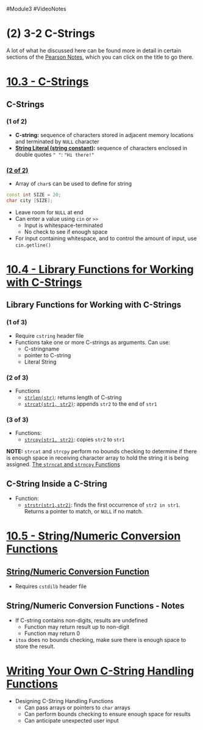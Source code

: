 #Module3 #VideoNotes 
# (2) 3-2 C-Strings
A lot of what he discussed here can be found more in detail in certain sections of the [Pearson Notes](../Pearson%20Notes), which you can click on the title to go there.
# [10.3 - C-Strings](../Pearson%20Notes/10.3%20-%20C-Strings.md)
## C-Strings
### (1 of 2)
- **C-string:** sequence of characters stored in adjacent memory locations and terminated by `NULL` character
- **[String Literal (string constant)](../Pearson%20Notes/10.3%20-%20C-Strings.md/#More-about-String-Literals):** sequence of characters enclosed in double quotes `" "`: `"Hi there!"`
### [(2 of 2)](../Pearson%20Notes/10.3%20-%20C-Strings.md#C-Strings-Stored-in-Arrays)
- Array of `char`s can be used to define for string
```c++
const int SIZE = 20;
char city [SIZE];
```
- Leave room for `NULL` at end
- Can enter a value using `cin` or `>>`
	- Input is whitespace-terminated
	- No check to see if enough space
- For input containing whitespace, and to control the amount of input, use `cin.getline()`

# [10.4 - Library Functions for Working with C-Strings](../Pearson%20Notes/10.4%20-%20Library%20Functions%20for%20Working%20with%20C-Strings.md)
## Library Functions for Working with C-Strings
### (1 of 3)
- Require `cstring` header file
- Functions take one or more C-strings as arguments. Can use:
	- C-stringname
	- pointer to C-string
	- Literal String
### (2 of 3)
- Functions
	- [`strlen(str)`](../Pearson%20Notes/10.4%20-%20Library%20Functions%20for%20Working%20with%20C-Strings.md#The-strlen-Function): returns length of C-string
	- [ `strcat(str1, str2)`](../Pearson%20Notes/10.4%20-%20Library%20Functions%20for%20Working%20with%20C-Strings.md#The-strcat-Function): appends `str2` to the end of `str1`
### (3 of 3)
- Functions:
	- [`strcpy(str1, str2)`](../Pearson%20Notes/10.4%20-%20Library%20Functions%20for%20Working%20with%20C-Strings.md#The-strcpy-Function): copies `str2` to `str1`

**NOTE:** `strcat` and `strcpy` perform no bounds checking to determine if there is enough space in receiving character array to hold the string it is being assigned.
[The `strncat` and `strncpy` Functions](../Pearson%20Notes/10.4%20-%20Library%20Functions%20for%20Working%20with%20C-Strings.md#The-strncat-and-strncpy-Functions)

## C-String Inside a C-String
- Function:
	- [`strstr(str1,str2)`](../Pearson%20Notes/10.4%20-%20Library%20Functions%20for%20Working%20with%20C-Strings.md#The-strstr-Function): finds the first occurrence of `str2 in str1`. Returns a pointer to match, or `NULL` if no match.

# [10.5 - String/Numeric Conversion Functions](../Pearson%20Notes/10.5%20-%20StringNumeric%20Conversion%20Functions.md)
## [String/Numeric Conversion Function](../Pearson%20Notes/10.5%20-%20StringNumeric%20Conversion%20Functions.md#Table-10-4)
- Requires `cstdilb` header file

## String/Numeric Conversion Functions - Notes
- If C-string contains non-digits, results are undefined
	- Function may return result up to non-digit
	- Function may return 0
- `itoa` does no bounds checking, make sure there is enough space to store the result.

# [Writing Your Own C-String Handling Functions](../Pearson%20Notes/10.6%20-%20Focus%20on%20Software%20Engineering%20-%20Writing%20Your%20Own%20C-String-Handling%20Functions.md)
- Designing C-String Handling Functions
	- Can pass arrays or pointers to `char` arrays
	- Can perform bounds checking to ensure enough space for results
	- Can anticipate unexpected user input

